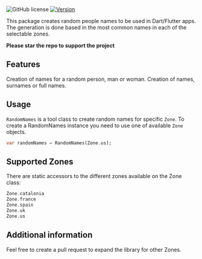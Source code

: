 <!-- 
This README describes the package. If you publish this package to pub.dev,
this README's contents appear on the landing page for your package.

For information about how to write a good package README, see the guide for
[writing package pages](https://dart.dev/guides/libraries/writing-package-pages). 

For general information about developing packages, see the Dart guide for
[creating packages](https://dart.dev/guides/libraries/create-library-packages)
and the Flutter guide for
[developing packages and plugins](https://flutter.dev/developing-packages). 
-->

![GitHub license](https://img.shields.io/badge/license-MIT-blue.svg?style=flat)
[![Version](https://img.shields.io/pub/v/random_names.svg)](https://pub.dev/packages/random_names)

This package creates random people names to be used in Dart/Flutter apps. The generation is done
based in the most common names in each of the selectable zones.

**Please star the repo to support the project**

## Features

Creation of names for a random person, man or woman. Creation of names, surnames or full names.

## Usage

`RandomNames` is a tool class to create random names for specific `Zone`. To create a RandomNames
instance you need to use one of available `Zone` objects.

```dart
var randomNames = RandomNames(Zone.us);
```

## Supported Zones

There are static accessors to the different zones available on the Zone class: 

```dart
Zone.catalonia
Zone.france
Zone.spain
Zone.uk
Zone.us
```

## Additional information

Feel free to create a pull request to expand the library for other Zones.